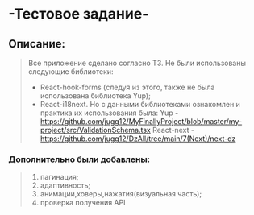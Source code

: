 # -Тестовое задание-

## Описание:
> Все приложение сделано согласно ТЗ. 
> Не были использованы следующие библиотеки:
>   - React-hook-forms (следуя из этого, также не была использована библиотека Yup);
>   - React-i18next.
> Но с данными библиотеками ознакомлен и практика их использования была:
>   Yup - https://github.com/jugg12/MyFinallyProject/blob/master/my-project/src/ValidationSchema.tsx
>   React-next - https://github.com/jugg12/DzAll/tree/main/7(Next)/next-dz
### Дополнительно были добавлены:
>   1) пагинация;
>   2) адаптивность;
>   3) анимации,ховеры,нажатия(визуальная часть);
>   4) проверка получения API
